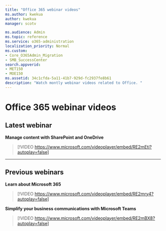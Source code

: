 ```yaml
---
title: "Office 365 webinar videos"
ms.author: kwekua
author: kwekua
manager: scotv

ms.audience: Admin
ms.topic: reference
ms.service: o365-administration
localization_priority: Normal
ms.custom:
- Core_O365Admin_Migration
- SMB_SuccessCenter
search.appverid:
- MET150
- MOE150
ms.assetid: 34c1cfda-5a11-41b7-929d-fc2937fe8b61
description: "Watch montly webinar videos related to Office. "
---
```


# Office 365 webinar videos
## Latest webinar
  
**Manage content with SharePoint and OneDrive**
> [!VIDEO https://www.microsoft.com/videoplayer/embed/RE2mEti?autoplay=false]
  
  
****
## Previous webinars

**Learn about Microsoft 365**
> [!VIDEO https://www.microsoft.com/videoplayer/embed/RE2mry4?autoplay=false]
  
  
**Simplify your business communications with Microsoft Teams**
> [!VIDEO https://www.microsoft.com/videoplayer/embed/RE2mBX8?autoplay=false]
  

  


